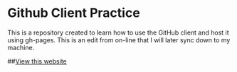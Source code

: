 Github Client Practice
========================

This is a repository created to learn how to use the GitHub client and host it using gh-pages. 
This is an edit from on-line that I will later sync down to my machine.

##[View this website](http://jonesyguy3.github.io/exercises)
